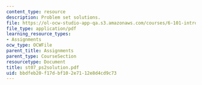 ```yaml
---
content_type: resource
description: Problem set solutions.
file: https://ol-ocw-studio-app-qa.s3.amazonaws.com/courses/6-101-introductory-analog-electronics-laboratory-spring-2007/bbdfeb20f17dbf102e7112e8d4cd9c73_st07_ps2solution.pdf
file_type: application/pdf
learning_resource_types:
- Assignments
ocw_type: OCWFile
parent_title: Assignments
parent_type: CourseSection
resourcetype: Document
title: st07_ps2solution.pdf
uid: bbdfeb20-f17d-bf10-2e71-12e8d4cd9c73
---
```

